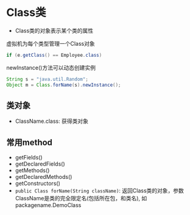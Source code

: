 # Class类

- Class类的对象表示某个类的属性

虚拟机为每个类型管理一个Class对象

```java
if (e.getClass() == Employee.class) 
```

newInstance()方法可以动态创建实例

```java
String s = "java.util.Random";
Object m = Class.forName(s).newInstance();
```

## 类对象

- ClassName.class: 获得类对象

## 常用method

- getFields()
- getDeclaredFields()
- getMethods()
- getDeclaredMethods()
- getConstructors()
- `public Class forName(String className)`: 返回Class类的对象，参数ClassName是类的完全限定名(包括所在包，和类名), 如packagename.DemoClass 

